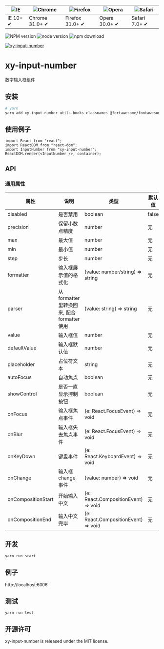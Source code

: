| ![IE](https://github.com/alrra/browser-logos/blob/master/src/edge/edge_48x48.png?raw=true) | ![Chrome](https://github.com/alrra/browser-logos/blob/master/src/chrome/chrome_48x48.png?raw=true) | ![Firefox](https://github.com/alrra/browser-logos/blob/master/src/firefox/firefox_48x48.png?raw=true) | ![Opera](https://github.com/alrra/browser-logos/blob/master/src/opera/opera_48x48.png?raw=true) | ![Safari](https://github.com/alrra/browser-logos/blob/master/src/safari/safari_48x48.png?raw=true) |
| ------------------------------------------------------------------------------------------ | -------------------------------------------------------------------------------------------------- | ----------------------------------------------------------------------------------------------------- | ----------------------------------------------------------------------------------------------- | -------------------------------------------------------------------------------------------------- |
| IE 10+ ✔                                                                                   | Chrome 31.0+ ✔                                                                                     | Firefox 31.0+ ✔                                                                                       | Opera 30.0+ ✔                                                                                   | Safari 7.0+ ✔                                                                                      |

![NPM version](http://img.shields.io/npm/v/xy-input-number.svg?style=flat-square)
![node version](https://img.shields.io/badge/node.js-%3E=_0.10-green.svg?style=flat-square)
![npm download](https://img.shields.io/npm/dm/xy-input-number.svg?style=flat-square)

[![xy-input-number](https://nodei.co/npm/xy-input-number.png)](https://npmjs.org/package/xy-input-number)

# xy-input-number

数字输入框组件

## 安装

```bash
# yarn
yarn add xy-input-number utils-hooks classnames @fortawesome/fontawesome-svg-core fortawesome/free-solid-svg-icons @fortawesome/react-fontawesome
```

## 使用例子

```tsx
import React from "react";
import ReactDOM from "react-dom";
import InputNumber from "xy-input-number";
ReactDOM.render(<InputNumber />, container);
```

## API

### 通用属性

| 属性               | 说明                                         | 类型                                                  | 默认值 |
| ------------------ | -------------------------------------------- | ----------------------------------------------------- | ------ |
| disabled           | 是否禁用                                     | boolean                                               | false  |
| precision          | 保留小数点精度                               | number                                                | 无     |
| max                | 最大值                                       | number                                                | 无     |
| min                | 最小值                                       | number                                                | 无     |
| step               | 步长                                         | number                                                | 无     |
| formatter          | 输入框展示值的格式化                         | (value: number/string) => string                      | 无     |
| parser             | 从 formatter 里转换回来, 配合 formatter 使用 | (value: string) => string                             | 无     |
| value              | 输入框值                                     | number                                                | 无     |
| defaultValue       | 输入框默认值                                 | number                                                | 无     |
| placeholder        | 占位符文本                                   | string                                                | 无     |
| autoFocus          | 自动焦点                                     | boolean                                               | 无     |
| showControl        | 是否一直显示控制按钮                         | boolean                                               | 无     |
| onFocus            | 输入框焦点事件                               | (e: React.FocusEvent<HTMLInputElement>) => void       | 无     |
| onBlur             | 输入框失去焦点事件                           | (e: React.FocusEvent<HTMLInputElement>) => void       | 无     |
| onKeyDown          | 键盘事件                                     | (e: React.KeyboardEvent<HTMLInputElement>) => void    | 无     |
| onChange           | 输入框 change 事件                           | (value: number) => void                               | 无     |
| onCompositionStart | 开始输入中文                                 | (e: React.CompositionEvent<HTMLInputElement>) => void | 无     |
| onCompositionEnd   | 输入中文完毕                                 | (e: React.CompositionEvent<HTMLInputElement>) => void | 无     |

## 开发

```sh
yarn run start
```

## 例子

http://localhost:6006

## 测试

```
yarn run test
```

## 开源许可

xy-input-number is released under the MIT license.
